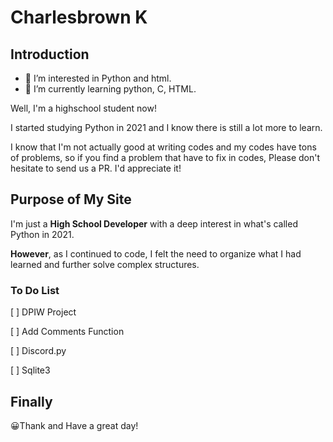 # Charlesbrown K
## Introduction
- 👀 I’m interested in Python and html.
- 🌱 I’m currently learning python, C, HTML.

Well, I'm a highschool student now!

I started studying Python in 2021 and I know there is still a lot more to learn.

I know that I'm not actually good at writing codes and my codes have tons of problems, so if you find a problem that have to fix in codes, Please don't hesitate to send us a PR. I'd appreciate it!

## Purpose of My Site
I'm just a **High School Developer** with a deep interest in what's called Python in 2021.

**However**, as I continued to code, I felt the need to organize what I had learned and further solve complex structures.

### To Do List
  [ ] DPIW Project

  [ ] Add Comments Function

  [ ] Discord.py

  [ ] Sqlite3

## Finally

😀Thank and Have a great day!
